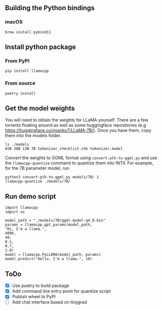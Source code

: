 ## Building the Python bindings

### macOS

`brew install pybind11`

## Install python package

### From PyPI

```
pip install llamacpp
```

### From source

```
poetry install
```

## Get the model weights

You will need to obtain the weights for LLaMA yourself. There are a few torrents floating around as well as some huggingface repositories (e.g https://huggingface.co/nyanko7/LLaMA-7B/). Once you have them, copy them into the models folder.

```
ls ./models
65B 30B 13B 7B tokenizer_checklist.chk tokenizer.model
```

Convert the weights to GGML format using `convert-pth-to-ggml.py` and use the `llamacpp-quantize` command to quantize them into INT4. For example, for the 7B parameter model, run

```
python3 convert-pth-to-ggml.py models/7B/ 1
llamacpp-quantize ./models/7B/
```

## Run demo script

```
import llamacpp
import os

model_path = "./models/7B/ggml-model-q4_0.bin"
params = llamacpp.gpt_params(model_path,
"Hi, I'm a llama.",
4096,
40,
0.1,
0.7,
2.0)
model = llamacpp.PyLLAMA(model_path, params)
model.predict("Hello, I'm a llama.", 10)
```

## ToDo

- [x] Use poetry to build package
- [x] Add command line entry point for quantize script
- [x] Publish wheel to PyPI
- [ ] Add chat interface based on tinygrad
